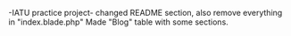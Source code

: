 -IATU practice project-
changed README section, also remove everything in "index.blade.php"
Made "Blog" table with some sections.